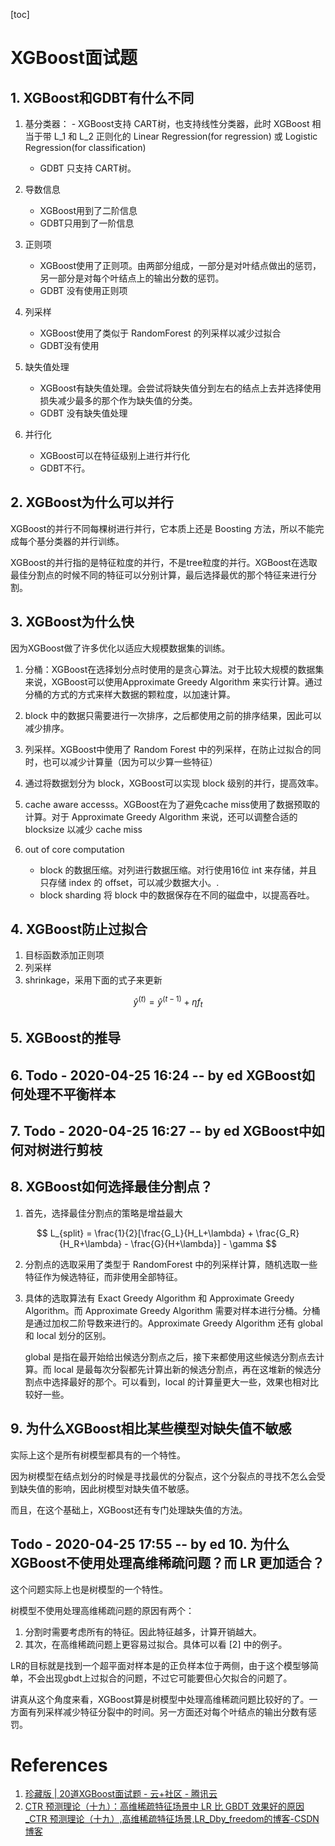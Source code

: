 [toc]

# XGBoost面试题

## 1. XGBoost和GDBT有什么不同

1. 基分类器： - XGBoost支持 CART树，也支持线性分类器，此时 XGBoost 相当于带 L_1 和 L_2 正则化的 Linear Regression(for regression) 或 Logistic Regression(for classification)
    - GDBT 只支持 CART树。
2. 导数信息
    - XGBoost用到了二阶信息
    - GDBT只用到了一阶信息
3. 正则项
    - XGBoost使用了正则项。由两部分组成，一部分是对叶结点做出的惩罚，另一部分是对每个叶结点上的输出分数的惩罚。
    - GDBT 没有使用正则项

4. 列采样
    - XGBoost使用了类似于 RandomForest 的列采样以减少过拟合
    - GDBT没有使用

5. 缺失值处理
    - XGBoost有缺失值处理。会尝试将缺失值分到左右的结点上去并选择使用损失减少最多的那个作为缺失值的分类。
    - GDBT 没有缺失值处理

6. 并行化
    - XGBoost可以在特征级别上进行并行化
    - GDBT不行。

## 2. XGBoost为什么可以并行

XGBoost的并行不同每棵树进行并行，它本质上还是 Boosting 方法，所以不能完成每个基分类器的并行训练。

XGBoost的并行指的是特征粒度的并行，不是tree粒度的并行。XGBoost在选取最佳分割点的时候不同的特征可以分别计算，最后选择最优的那个特征来进行分割。

## 3. XGBoost为什么快

因为XGBoost做了许多优化以适应大规模数据集的训练。

1. 分桶：XGBoost在选择划分点时使用的是贪心算法。对于比较大规模的数据集来说，XGBoost可以使用Approximate Greedy Algorithm 来实行计算。通过分桶的方式的方式来样大数据的颗粒度，以加速计算。

2. block 中的数据只需要进行一次排序，之后都使用之前的排序结果，因此可以减少排序。

3. 列采样。XGBoost中使用了 Random Forest 中的列采样，在防止过拟合的同时，也可以减少计算量（因为可以少算一些特征）

4. 通过将数据划分为 block，XGBoost可以实现 block 级别的并行，提高效率。

5. cache aware accesss。XGBoost在为了避免cache miss使用了数据预取的计算。对于 Approximate Greedy Algorithm 来说，还可以调整合适的 blocksize 以减少 cache miss

6. out of core computation
    - block 的数据压缩。对列进行数据压缩。对行使用16位 int 来存储，并且只存储 index 的 offset，可以减少数据大小。.
    - block sharding 将 block 中的数据保存在不同的磁盘中，以提高吞吐。

## 4. XGBoost防止过拟合

1. 目标函数添加正则项
2. 列采样
3. shrinkage，采用下面的式子来更新

$$
\hat{y}^{(t)}  = \hat{y}^{(t-1)} + \eta f_t
$$ 

## 5. XGBoost的推导

## 6. Todo - 2020-04-25 16:24 -- by ed XGBoost如何处理不平衡样本

## 7. Todo - 2020-04-25 16:27 -- by ed XGBoost中如何对树进行剪枝

## 8. XGBoost如何选择最佳分割点？

1. 首先，选择最佳分割点的策略是增益最大

$$
L_{split} = \frac{1}{2}[\frac{G_L}{H_L+\lambda} + \frac{G_R}{H_R+\lambda}  - \frac{G}{H+\lambda}]  - \gamma
$$ 

2. 分割点的选取采用了类型于 RandomForest 中的列采样计算，随机选取一些特征作为候选特征，而非使用全部特征。

3. 具体的选取算法有 Exact Greedy Algorithm 和 Approximate Greedy Algorithm。而 Approximate Greedy Algorithm 需要对样本进行分桶。分桶是通过加权二阶导数来进行的。Approximate Greedy Algorithm 还有 global 和 local 划分的区别。 

    global 是指在最开始给出候选分割点之后，接下来都使用这些候选分割点去计算。而 local 是最每次分裂都先计算出新的候选分割点，再在这堆新的候选分割点中选择最好的那个。可以看到，local 的计算量更大一些，效果也相对比较好一些。

## 9. 为什么XGBoost相比某些模型对缺失值不敏感

实际上这个是所有树模型都具有的一个特性。

因为树模型在结点划分的时候是寻找最优的分裂点，这个分裂点的寻找不怎么会受到缺失值的影响，因此树模型对缺失值不敏感。

而且，在这个基础上，XGBoost还有专门处理缺失值的方法。

## Todo - 2020-04-25 17:55 -- by ed 10. 为什么XGBoost不使用处理高维稀疏问题？而 LR 更加适合？

这个问题实际上也是树模型的一个特性。

树模型不使用处理高维稀疏问题的原因有两个：
1. 分割时需要考虑所有的特征。因此特征越多，计算开销越大。
2. 其次，在高维稀疏问题上更容易过拟合。具体可以看 [2] 中的例子。

LR的目标就是找到一个超平面对样本是的正负样本位于两侧，由于这个模型够简单，不会出现gbdt上过拟合的问题，不过它可能要但心欠拟合的问题了。

讲真从这个角度来看，XGBoost算是树模型中处理高维稀疏问题比较好的了。一方面有列采样减少特征分裂中的时间。另一方面还对每个叶结点的输出分数有惩罚。


# References
1. [珍藏版 | 20道XGBoost面试题 - 云+社区 - 腾讯云](https://cloud.tencent.com/developer/article/1500914)
2. [CTR 预测理论（十九）：高维稀疏特征场景中 LR 比 GBDT 效果好的原因_CTR 预测理论（十九）,高维稀疏特征场景,LR_Dby_freedom的博客-CSDN博客](https://blog.csdn.net/Dby_freedom/article/details/98658805?depth_1-utm_source=distribute.pc_relevant.none-task-blog-OPENSEARCH-1&utm_source=distribute.pc_relevant.none-task-blog-OPENSEARCH-1) 
